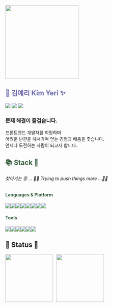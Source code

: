 <!-- <div align="center" style="background-color:black"> -->
<img src="https://postfiles.pstatic.net/MjAyMTEyMDNfNjkg/MDAxNjM4NTQzMjQxNjQ4.q-uCHQK8wZPzV6jOPn8MbjDStZiqwNNfTz9NjA-ln0og.Ca1Wz7NQjbrsvaCQ96VNWvMzSHUJL1qjLwjRdarAajMg.JPEG.98sena/output_3510372380.jpg?type=w773" style="width:230px"/>
  
<h2 style="color:#6868ab"> 🐯 김예리 Kim Yeri ✨ </h2>

<a href="https://adorable-nasturtium-a51f68.netlify.app" target="_blank"><img src="https://img.shields.io/badge/👩‍💻  PORTFOLIO-6868ab?style=flat-square&logoColor=white"/></a>
<a href="https://velog.io/@kinnyeri" target="_blank"><img src="https://img.shields.io/badge/🕶 TECH BLOG-6868ab?style=flat-square&logoColor=white"/></a>
<a href="https://instagram.com/kinnyeri?utm_medium=copy_link" target="_blank"><img src="https://img.shields.io/badge/INSTAGRAM-6868ab?style=flat-square&logo=Instagram&logoColor=white"/></a>
<!--<a href="https://blog.naver.com/98sena" target="_blank"><img src="https://img.shields.io/badge/😎 DAILY BLOG-6868ab?style=flat-square&logoColor=white"/></a> -->
<p><h3><strong>문제 해결이 즐겁습니다.</strong></h3>
프론트엔드 개발자를 희망하며 <br/>
어려운 난관을 헤쳐가며 얻는 경험과 배움을 좇습니다.<br/>
언제나 도전하는 사람이 되고자 합니다.</p>
<h2 style="color:#355E3B"> 📚 Stack 🧨 </h2>
<h6> 찾아가는 중 ... 🏃‍♀️ Trying to push things more ...🏋️‍♀️ </h6>

<h4 style="color:#355E3B"> Languages & Platform </h4>
<div style="display:flex">
<img src="https://img.shields.io/badge/JavaScript-355E3B?style=flat-square&logo=JavaScript&logoColor=white"/>
<img src="https://img.shields.io/badge/HTML5-355E3B?style=flat-square&logo=HTML5&logoColor=white"/>
<img src="https://img.shields.io/badge/CSS3-355E3B?style=flat-square&logo=CSS3&logoColor=white"/>
<img src="https://img.shields.io/badge/React-355E3B?style=flat-square&logo=React&logoColor=white"/>
<br/>
<img src="https://img.shields.io/badge/Android-355E3B?style=flat-square&logo=Android&logoColor=white"/>
<img src="https://img.shields.io/badge/Java-355E3B?style=flat-square&logo=Java&logoColor=white"/>
<img src="https://img.shields.io/badge/Flutter-355E3B?style=flat-square&logo=Flutter&logoColor=white"/>
<img src="https://img.shields.io/badge/Python-355E3B?style=flat-square&logo=Python&logoColor=white"/>
</div>

<h4 style="color:#355E3B"> Tools </h4>
<div style="display:flex">
<img src="https://img.shields.io/badge/Git-355E3B?style=flat-square&logo=Git&logoColor=white"/>
<img src="https://img.shields.io/badge/GitHub-355E3B?style=flat-square&logo=GitHub&logoColor=white"/>
<img src="https://img.shields.io/badge/Visual Studio Code-355E3B?style=flat-square&logo=Visual Studio Code&logoColor=white"/>
<img src="https://img.shields.io/badge/Android Studio-355E3B?style=flat-square&logo=Android Studio&logoColor=white"/>
<img src="https://img.shields.io/badge/PyCharm-355E3B?style=flat-square&logo=PyCharm&logoColor=white"/>
<img src="https://img.shields.io/badge/Figma-355E3B?style=flat-square&logo=Figma&logoColor=white"/>
</div>
  
<h2> 💎 Status 💭 </h2>
<div style="display: flex; align-items: center; justify-contents:center;">
<img style="height:150px" src="https://github-readme-stats.vercel.app/api?username=kinnyeri&show_icons=true&bg_color=DEG,355E3B,6868ab&title_color=FFFFFF&text_color=FFFFFF&icon_color=FFFFFF&hide_border=true&custom_title=✦✧✦✧"/>
<a href="https://www.acmicpc.net/" target="_blank"><img style="height:150px; margin-left:10px" src="http://mazassumnida.wtf/api/generate_badge?boj=98sena"/></a>
</div>

<!-- </div> -->
